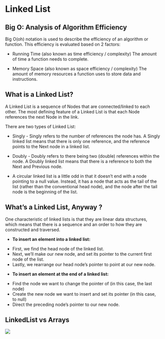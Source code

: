 # Linked List

## Big O: Analysis of Algorithm Efficiency

Big O(oh) notation is used to describe the efficiency of an algorithm or function. This efficiency is evaluated based on 2 factors:

* Running Time (also known as time efficiency / complexity)
The amount of time a function needs to complete.

* Memory Space (also known as space efficiency / complexity)
The amount of memory resources a function uses to store data and instructions.


## What is a Linked List?

A Linked List is a sequence of Nodes that are connected/linked to each other. The most defining feature of a Linked List is that each Node references the next Node in the link.

There are two types of Linked List:

* Singly - Singly refers to the number of references the node has. A Singly linked list means that there is only one reference, and the reference points to the Next node in a linked list.
* Doubly - Doubly refers to there being two (double) references within the node. A Doubly linked list means that there is a reference to both the Next and Previous node.

* A circular linked list is a little odd in that it doesn’t end with a node pointing to a null value. Instead, it has a node that acts as the tail of the list (rather than the conventional head node), and the node after the tail node is the beginning of the list.

## What’s a Linked List, Anyway ? 

One characteristic of linked lists is that they are linear data structures, which means that there is a sequence and an order to how they are constructed and traversed.

- **To insert an element into a linked list:**

* First, we find the head node of the linked list.
* Next, we’ll make our new node, and set its pointer to the current first node of the list.
* Lastly, we rearrange our head node’s pointer to point at our new node.

- **To insert an element at the end of a linked list:**

* Find the node we want to change the pointer of (in this case, the last node)
* Create the new node we want to insert and set its pointer (in this case, to null)
* Direct the preceding node’s pointer to our new node.

## LinkedList vs Arrays

<img src="https://cdn.spotle.ai/7262/large/Z6jGwVJMAU.PNG">





